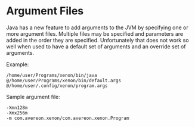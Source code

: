 # Argument Files
Java has a new feature to add arguments to the JVM by specifying one or more 
argument files. Multiple files may be specified and parameters are added in the 
order they are specified. Unfortunately that does not work so well when used to 
have a default set of arguments and an override set of arguments.

Example:

    /home/user/Programs/xenon/bin/java @/home/user/Programs/xenon/bin/default.args @/home/user/.config/xenon/program.args
    
Sample argument file:

    -Xmn128m
    -Xmx256m
    -m com.avereon.xenon/com.avereon.xenon.Program

